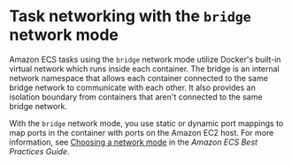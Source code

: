 # Task networking with the `bridge` network mode<a name="task-networking-bridge"></a>

Amazon ECS tasks using the `bridge` network mode utilize Docker's built\-in virtual network which runs inside each container\. The bridge is an internal network namespace that allows each container connected to the same bridge network to communicate with each other\. It also provides an isolation boundary from containers that aren't connected to the same bridge network\.

With the `bridge` network mode, you use static or dynamic port mappings to map ports in the container with ports on the Amazon EC2 host\. For more information, see [Choosing a network mode](https://docs.aws.amazon.com/AmazonECS/latest/bestpracticesguide/networking-networkmode.html) in the *Amazon ECS Best Practices Guide*\.
